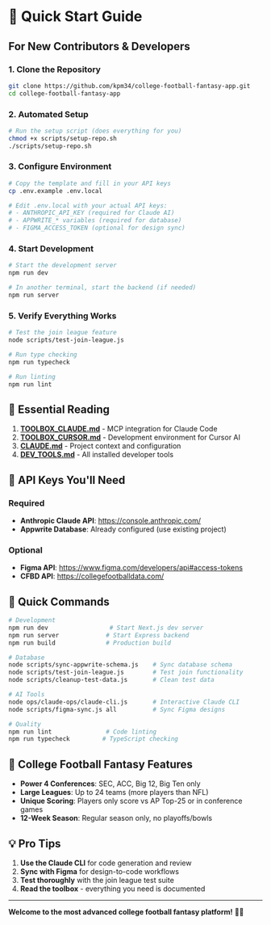 # 🚀 Quick Start Guide

## For New Contributors & Developers

### 1. Clone the Repository
```bash
git clone https://github.com/kpm34/college-football-fantasy-app.git
cd college-football-fantasy-app
```

### 2. Automated Setup
```bash
# Run the setup script (does everything for you)
chmod +x scripts/setup-repo.sh
./scripts/setup-repo.sh
```

### 3. Configure Environment
```bash
# Copy the template and fill in your API keys
cp .env.example .env.local

# Edit .env.local with your actual API keys:
# - ANTHROPIC_API_KEY (required for Claude AI)
# - APPWRITE_* variables (required for database)
# - FIGMA_ACCESS_TOKEN (optional for design sync)
```

### 4. Start Development
```bash
# Start the development server
npm run dev

# In another terminal, start the backend (if needed)
npm run server
```

### 5. Verify Everything Works
```bash
# Test the join league feature
node scripts/test-join-league.js

# Run type checking
npm run typecheck

# Run linting
npm run lint
```

## 📖 Essential Reading

1. **[TOOLBOX_CLAUDE.md](./TOOLBOX_CLAUDE.md)** - MCP integration for Claude Code
2. **[TOOLBOX_CURSOR.md](./TOOLBOX_CURSOR.md)** - Development environment for Cursor AI
2. **[CLAUDE.md](./CLAUDE.md)** - Project context and configuration
3. **[DEV_TOOLS.md](./DEV_TOOLS.md)** - All installed developer tools

## 🔑 API Keys You'll Need

### Required
- **Anthropic Claude API**: https://console.anthropic.com/
- **Appwrite Database**: Already configured (use existing project)

### Optional
- **Figma API**: https://www.figma.com/developers/api#access-tokens
- **CFBD API**: https://collegefootballdata.com/

## 🎯 Quick Commands

```bash
# Development
npm run dev                 # Start Next.js dev server
npm run server             # Start Express backend
npm run build              # Production build

# Database
node scripts/sync-appwrite-schema.js    # Sync database schema
node scripts/test-join-league.js        # Test join functionality
node scripts/cleanup-test-data.js       # Clean test data

# AI Tools
node ops/claude-ops/claude-cli.js       # Interactive Claude CLI
node scripts/figma-sync.js all          # Sync Figma designs

# Quality
npm run lint               # Code linting
npm run typecheck         # TypeScript checking
```

## 🏈 College Football Fantasy Features

- **Power 4 Conferences**: SEC, ACC, Big 12, Big Ten only
- **Large Leagues**: Up to 24 teams (more players than NFL)
- **Unique Scoring**: Players only score vs AP Top-25 or in conference games
- **12-Week Season**: Regular season only, no playoffs/bowls

## 💡 Pro Tips

1. **Use the Claude CLI** for code generation and review
2. **Sync with Figma** for design-to-code workflows
3. **Test thoroughly** with the join league test suite
4. **Read the toolbox** - everything you need is documented

---

**Welcome to the most advanced college football fantasy platform!** 🏈🚀